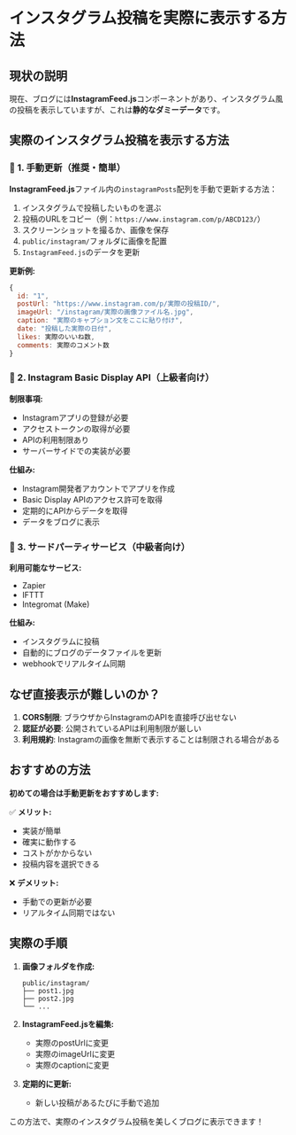 # インスタグラム投稿を実際に表示する方法

## 現状の説明

現在、ブログには**InstagramFeed.js**コンポーネントがあり、インスタグラム風の投稿を表示していますが、これは**静的なダミーデータ**です。

## 実際のインスタグラム投稿を表示する方法

### 📌 1. 手動更新（推奨・簡単）

**InstagramFeed.js**ファイル内の`instagramPosts`配列を手動で更新する方法：

1. インスタグラムで投稿したいものを選ぶ
2. 投稿のURLをコピー（例：`https://www.instagram.com/p/ABCD123/`）
3. スクリーンショットを撮るか、画像を保存
4. `public/instagram/`フォルダに画像を配置
5. `InstagramFeed.js`のデータを更新

**更新例:**
```javascript
{
  id: "1",
  postUrl: "https://www.instagram.com/p/実際の投稿ID/",
  imageUrl: "/instagram/実際の画像ファイル名.jpg",
  caption: "実際のキャプション文をここに貼り付け",
  date: "投稿した実際の日付",
  likes: 実際のいいね数,
  comments: 実際のコメント数
}
```

### 📌 2. Instagram Basic Display API（上級者向け）

**制限事項:**
- Instagramアプリの登録が必要
- アクセストークンの取得が必要
- APIの利用制限あり
- サーバーサイドでの実装が必要

**仕組み:**
- Instagram開発者アカウントでアプリを作成
- Basic Display APIのアクセス許可を取得
- 定期的にAPIからデータを取得
- データをブログに表示

### 📌 3. サードパーティサービス（中級者向け）

**利用可能なサービス:**
- Zapier
- IFTTT
- Integromat (Make)

**仕組み:**
- インスタグラムに投稿
- 自動的にブログのデータファイルを更新
- webhookでリアルタイム同期

## なぜ直接表示が難しいのか？

1. **CORS制限**: ブラウザからInstagramのAPIを直接呼び出せない
2. **認証が必要**: 公開されているAPIは利用制限が厳しい
3. **利用規約**: Instagramの画像を無断で表示することは制限される場合がある

## おすすめの方法

**初めての場合は手動更新をおすすめします:**

✅ **メリット:**
- 実装が簡単
- 確実に動作する
- コストがかからない
- 投稿内容を選択できる

❌ **デメリット:**
- 手動での更新が必要
- リアルタイム同期ではない

## 実際の手順

1. **画像フォルダを作成:**
   ```
   public/instagram/
   ├── post1.jpg
   ├── post2.jpg
   └── ...
   ```

2. **InstagramFeed.jsを編集:**
   - 実際のpostUrlに変更
   - 実際のimageUrlに変更
   - 実際のcaptionに変更

3. **定期的に更新:**
   - 新しい投稿があるたびに手動で追加

この方法で、実際のインスタグラム投稿を美しくブログに表示できます！

